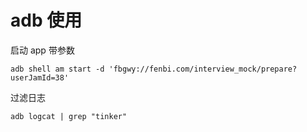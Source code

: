 # adb 使用


启动 app 带参数

```shell
adb shell am start -d 'fbgwy://fenbi.com/interview_mock/prepare?userJamId=38'
```


过滤日志

```
adb logcat | grep "tinker"
```